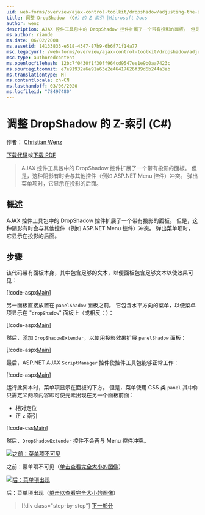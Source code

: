 ```yaml
---
uid: web-forms/overview/ajax-control-toolkit/dropshadow/adjusting-the-z-index-of-a-dropshadow-cs
title: 调整 DropShadow （C#）的 Z 索引 |Microsoft Docs
author: wenz
description: AJAX 控件工具包中的 DropShadow 控件扩展了一个带有投影的面板。 但是，这种阴影有时会与其他控件冲突，(...
ms.author: riande
ms.date: 06/02/2008
ms.assetid: 14133833-e518-4347-87b9-6b6f71f14a77
msc.legacyurl: /web-forms/overview/ajax-control-toolkit/dropshadow/adjusting-the-z-index-of-a-dropshadow-cs
msc.type: authoredcontent
ms.openlocfilehash: 12bc7f0430f1f30ff964cd9547ee1e9b0aa7423c
ms.sourcegitcommit: e7e91932a6e91a63e2e46417626f39d6b244a3ab
ms.translationtype: MT
ms.contentlocale: zh-CN
ms.lasthandoff: 03/06/2020
ms.locfileid: "78497480"
---
```

# <a name="adjusting-the-z-index-of-a-dropshadow-c"></a>调整 DropShadow 的 Z-索引 (C#)

作者： [Christian Wenz](https://github.com/wenz)

[下载代码](https://download.microsoft.com/download/5/1/6/51652a81-500b-4f6b-88d3-617103e7941e/DropShadow1.cs.zip)或[下载 PDF](https://download.microsoft.com/download/b/6/a/b6ae89ee-df69-4c87-9bfb-ad1eb2b23373/dropshadow1CS.pdf)

> AJAX 控件工具包中的 DropShadow 控件扩展了一个带有投影的面板。 但是，这种阴影有时会与其他控件（例如 ASP.NET Menu 控件）冲突。 弹出菜单项时，它显示在投影的后面。

## <a name="overview"></a>概述

AJAX 控件工具包中的 DropShadow 控件扩展了一个带有投影的面板。 但是，这种阴影有时会与其他控件（例如 ASP.NET Menu 控件）冲突。 弹出菜单项时，它显示在投影的后面。

## <a name="steps"></a>步骤

该代码带有面板本身，其中包含足够的文本，以便面板包含足够文本以使效果可见：

[!code-aspx[Main](adjusting-the-z-index-of-a-dropshadow-cs/samples/sample1.aspx)]

另一面板直接放置在 `panelShadow` 面板之前。 它包含水平方向的菜单，以便菜单项显示在 "`dropShadow`" 面板上（或相反：）：

[!code-aspx[Main](adjusting-the-z-index-of-a-dropshadow-cs/samples/sample2.aspx)]

然后，添加 `DropShadowExtender`，以使用投影效果扩展 `panelShadow` 面板：

[!code-aspx[Main](adjusting-the-z-index-of-a-dropshadow-cs/samples/sample3.aspx)]

最后，ASP.NET AJAX `ScriptManager` 控件使控件工具包能够正常工作：

[!code-aspx[Main](adjusting-the-z-index-of-a-dropshadow-cs/samples/sample4.aspx)]

运行此脚本时，菜单项显示在面板的下方。 但是，菜单使用 CSS 类 `panel` 其中你只需定义两项内容即可使元素出现在另一个面板前面：

- 相对定位
- 正 z 索引

[!code-css[Main](adjusting-the-z-index-of-a-dropshadow-cs/samples/sample5.css)]

然后，`DropShadowExtender` 控件不会再与 Menu 控件冲突。

[![之前：菜单项不可见](adjusting-the-z-index-of-a-dropshadow-cs/_static/image2.png)](adjusting-the-z-index-of-a-dropshadow-cs/_static/image1.png)

之前：菜单项不可见（[单击查看完全大小的图像](adjusting-the-z-index-of-a-dropshadow-cs/_static/image3.png)）

[![后：菜单项出现](adjusting-the-z-index-of-a-dropshadow-cs/_static/image5.png)](adjusting-the-z-index-of-a-dropshadow-cs/_static/image4.png)

后：菜单项出现（[单击以查看完全大小的图像](adjusting-the-z-index-of-a-dropshadow-cs/_static/image6.png)）

> [!div class="step-by-step"]
> [下一部分](manipulating-dropshadow-properties-from-client-code-cs.md)
